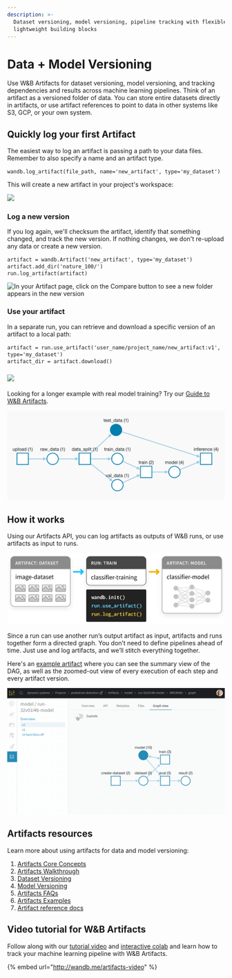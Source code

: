 ```yaml
---
description: >-
  Dataset versioning, model versioning, pipeline tracking with flexible and
  lightweight building blocks
---
```


# Data + Model Versioning

Use W\&B Artifacts for dataset versioning, model versioning, and tracking dependencies and results across machine learning pipelines. Think of an artifact as a versioned folder of data. You can store entire datasets directly in artifacts, or use artifact references to point to data in other systems like S3, GCP, or your own system.

## Quickly log your first Artifact

The easiest way to log an artifact is passing a path to your data files. Remember to also specify a name and an artifact type.

```
wandb.log_artifact(file_path, name='new_artifact', type='my_dataset') 
```

This will create a new artifact in your project's workspace:

![](<../../.gitbook/assets/Screen Shot 2021-11-05 at 1.23.04 PM.png>)

### Log a new version

If you log again, we'll checksum the artifact, identify that something changed, and track the new version. If nothing changes, we don't re-upload any data or create a new version.

```
artifact = wandb.Artifact('new_artifact', type='my_dataset')
artifact.add_dir('nature_100/')
run.log_artifact(artifact)
```

![In your Artifact page, click on the Compare button to see a new folder appears in the new version](<../../.gitbook/assets/Screen Shot 2021-11-05 at 1.34.26 PM.png>)

### Use your artifact

In a separate run, you can retrieve and download a specific version of an artifact to a local path:

```
artifact = run.use_artifact('user_name/project_name/new_artifact:v1', type='my_dataset')
artifact_dir = artifact.download()
```

### [![](https://colab.research.google.com/assets/colab-badge.svg)](http://wandb.me/artifacts-quickstart)

Looking for a longer example with real model training? Try our [Guide to W\&B Artifacts](https://wandb.ai/wandb/arttest/reports/Guide-to-W-B-Artifacts--VmlldzozNTAzMDM).

![](../../.gitbook/assets/keras-example.png)

## How it works

Using our Artifacts API, you can log artifacts as outputs of W\&B runs, or use artifacts as input to runs.

![](../../.gitbook/assets/simple-artifact-diagram-2.png)

Since a run can use another run’s output artifact as input, artifacts and runs together form a directed graph. You don’t need to define pipelines ahead of time. Just use and log artifacts, and we’ll stitch everything together.

Here's an [example artifact](https://app.wandb.ai/shawn/detectron2-11/artifacts/model/run-1cxg5qfx-model/4a0e3a7c5bff65ff4f91/graph) where you can see the summary view of the DAG, as well as the zoomed-out view of every execution of each step and every artifact version.

![](../../.gitbook/assets/2020-09-03-15.59.43.gif)

## Artifacts resources

Learn more about using artifacts for data and model versioning:

1. [Artifacts Core Concepts](artifacts-core-concepts.md)
2. [Artifacts Walkthrough](api.md)
3. [Dataset Versioning](dataset-versioning.md)
4. [Model Versioning](model-versioning.md)
5. [Artifacts FAQs](artifacts-faqs.md)
6. [Artifacts Examples](examples.md)
7. [Artifact reference docs](https://docs.wandb.ai/ref/python/artifact)

## Video tutorial for W\&B Artifacts

Follow along with our [tutorial video](http://wandb.me/artifacts-video) and [interactive colab](http://wandb.me/artifacts-colab) and learn how to track your machine learning pipeline with W\&B Artifacts.

{% embed url="http://wandb.me/artifacts-video" %}
